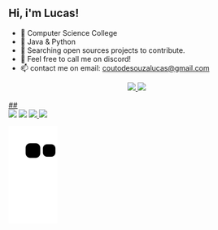 ## Hi, i'm Lucas!

- 🔭 Computer Science College
- 🌱 Java & Python
- 🤔 Searching open sources projects to contribute.
- 💬 Feel free to call me on discord!
- 📫 contact me on email: coutodesouzalucas@gmail.com

<div align="center">
  <a href="https://github.com/lucaskouto">
  <img height="180em" src="https://github-readme-stats.vercel.app/api?username=lucaskouto&show_icons=true&theme=monokai&include_all_commits=true&count_private=true"/>
  <img height="180em" src="https://github-readme-stats.vercel.app/api/top-langs/?username=lucaskouto&layout=compact&langs_count=7&theme=monokai"/>
</div>
<div style="display: inline_block"><br>
  <!-- <img align="center" alt="Lucas-Js" height="30" width="40" src="https://raw.githubusercontent.com/devicons/devicon/master/icons/javascript/javascript-plain.svg">
  <img align="center" alt="Lucas-HTML" height="30" width="40" src="https://raw.githubusercontent.com/devicons/devicon/master/icons/html5/html5-original.svg">
  <img align="center" alt="Lucas-CSS" height="30" width="40" src="https://raw.githubusercontent.com/devicons/devicon/master/icons/css3/css3-original.svg">
  -->
  ##
 
<div>
  <a href="https://instagram.com/lucaascoutin" target="_blank"><img src="https://img.shields.io/badge/-Instagram-%23E4405F?style=for-the-badge&logo=instagram&logoColor=white" target="_blank"></a>
 <a href="https://discord.gg/ZAPCD4fX" target="_blank"><img src="https://img.shields.io/badge/Discord-7289DA?style=for-the-badge&logo=discord&logoColor=white" target="_blank"></a> 
  <a href = "mailto:coutodesouzalucas@gmail.com"><img src="https://img.shields.io/badge/-Gmail-%23333?style=for-the-badge&logo=gmail&logoColor=white" target="_blank">     </a>
  <a href="https://www.linkedin.com/in/lucascoutodsouza/" target="_blank"><img src="https://img.shields.io/badge/-LinkedIn-%230077B5?style=for-the-badge&logo=linkedin&logoColor=white" target="_blank"></a> 
 
  ![Snake animation](https://github.com/lucaskouto/lucaskouto/blob/output/github-contribution-grid-snake.svg)
 
</div>
